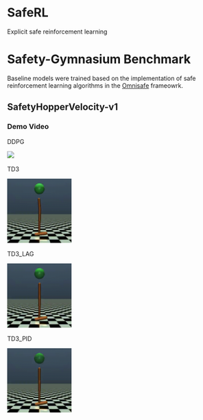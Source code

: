 # SafeRL
Explicit safe reinforcement learning


# Safety-Gymnasium Benchmark 
Baseline models were trained based on the implementation of safe reinforcement learning algorithms in the [Omnisafe](https://www.omnisafe.ai/en/latest/) frameowrk.
## SafetyHopperVelocity-v1

### Demo Video
DDPG

<img src="gif/DDPG_SafetyHopperVelocity_v1.gif" width="150"/>

TD3

<img src="gif/TD3_SafetyHopperVelocity_v1.gif" width="150"/>

TD3_LAG

<img src="gif/TD3_LAG_SafetyHopperVelocity_v1.gif" width="150"/>

TD3_PID

<img src="gif/TD3_PID_SafetyHopperVelocity_v1.gif" width="150"/>
